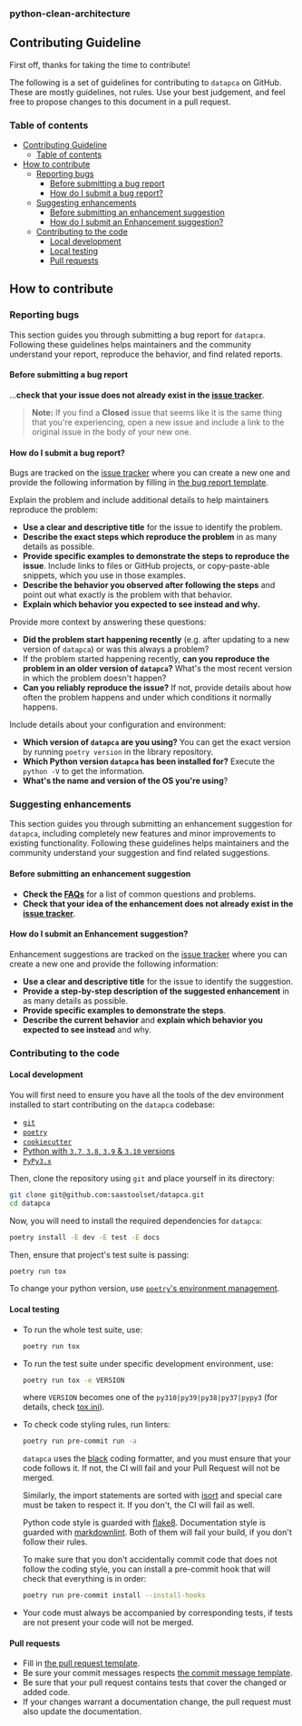 ### python-clean-architecture

## Contributing Guideline

First off, thanks for taking the time to contribute!

The following is a set of guidelines for contributing to `datapca` on GitHub. These are mostly guidelines, not rules. Use your best judgement, and feel free to propose changes to this document in a pull request.

### Table of contents

- [Contributing Guideline](#contributing-guideline)
  - [Table of contents](#table-of-contents)
- [How to contribute](#how-to-contribute)
  - [Reporting bugs](#reporting-bugs)
    - [Before submitting a bug report](#before-submitting-a-bug-report)
    - [How do I submit a bug report?](#how-do-i-submit-a-bug-report)
  - [Suggesting enhancements](#suggesting-enhancements)
    - [Before submitting an enhancement suggestion](#before-submitting-an-enhancement-suggestion)
    - [How do I submit an Enhancement suggestion?](#how-do-i-submit-an-enhancement-suggestion)
  - [Contributing to the code](#contributing-to-the-code)
    - [Local development](#local-development)
    - [Local testing](#local-testing)
    - [Pull requests](#pull-requests)

## How to contribute

### Reporting bugs

This section guides you through submitting a bug report for `datapca`.
Following these guidelines helps maintainers and the community understand your report, reproduce the behavior, and find related reports.

#### Before submitting a bug report

...**check that your issue does not already exist in the [issue tracker](https://github.com/saastoolset/datapca/issues)**.

> **Note:** If you find a **Closed** issue that seems like it is the same thing that you're experiencing, open a new issue and include a link to the original issue in the body of your new one.

#### How do I submit a bug report?

Bugs are tracked on the [issue tracker](https://github.com/saastoolset/datapca/issues) where you can create a new one and provide the following information by filling in [the bug report template](https://github.com/saastoolset/datapca/issues/new?template=bug_report.md).

Explain the problem and include additional details to help maintainers reproduce the problem:

- **Use a clear and descriptive title** for the issue to identify the problem.
- **Describe the exact steps which reproduce the problem** in as many details as possible.
- **Provide specific examples to demonstrate the steps to reproduce the issue**. Include links to files or GitHub projects, or copy-paste-able snippets, which you use in those examples.
- **Describe the behavior you observed after following the steps** and point out what exactly is the problem with that behavior.
- **Explain which behavior you expected to see instead and why.**

Provide more context by answering these questions:

- **Did the problem start happening recently** (e.g. after updating to a new version of `datapca`) or was this always a problem?
- If the problem started happening recently, **can you reproduce the problem in an older version of `datapca`?** What's the most recent version in which the problem doesn't happen?
- **Can you reliably reproduce the issue?** If not, provide details about how often the problem happens and under which conditions it normally happens.

Include details about your configuration and environment:

- **Which version of `datapca` are you using?** You can get the exact version by running `poetry version` in the library repository.
- **Which Python version `datapca` has been installed for?** Execute the `python -V` to get the information.
- **What's the name and version of the OS you're using**?

### Suggesting enhancements

This section guides you through submitting an enhancement suggestion for `datapca`, including completely new features and minor improvements to existing functionality. Following these guidelines helps maintainers and the community understand your suggestion and find related suggestions.

#### Before submitting an enhancement suggestion

- **Check the [FAQs](https://saastoolset.github.io/datapca/faq/)** for a list of common questions and problems.
- **Check that your idea of the enhancement does not already exist in the [issue tracker](https://github.com/saastoolset/datapca/issues)**.

#### How do I submit an Enhancement suggestion?

Enhancement suggestions are tracked on the [issue tracker](https://github.com/saastoolset/datapca/issues) where you can create a new one and provide the following information:

- **Use a clear and descriptive title** for the issue to identify the suggestion.
- **Provide a step-by-step description of the suggested enhancement** in as many details as possible.
- **Provide specific examples to demonstrate the steps**.
- **Describe the current behavior** and **explain which behavior you expected to see instead** and why.

### Contributing to the code

#### Local development

You will first need to ensure you have all the tools of the dev environment installed to start contributing on the `datapca` codebase:

- [`git`](https://git-scm.com/)
- [`poetry`](https://python-poetry.org/)
- [`cookiecutter`](https://cookiecutter.readthedocs.io/)
- [Python with `3.7`, `3.8`, `3.9` & `3.10` versions](https://www.python.org/downloads/)
- [`PyPy3.x`](https://www.pypy.org/)

Then, clone the repository using `git` and place yourself in its directory:

```bash
git clone git@github.com:saastoolset/datapca.git
cd datapca
```

Now, you will need to install the required dependencies for `datapca`:

```bash
poetry install -E dev -E test -E docs
```

Then, ensure that project's test suite is passing:

```bash
poetry run tox
```

To change your python version, use [`poetry`'s environment management](https://python-poetry.org/docs/managing-environments/#switching-between-environments).

#### Local testing

- To run the whole test suite, use:

    ```bash
    poetry run tox
    ```

- To run the test suite under specific development environment, use:

    ```bash
    poetry run tox -e VERSION
    ```

    where `VERSION` becomes one of the `py310|py39|py38|py37|pypy3` (for details, check [tox.ini](https://github.com/saastoolset/datapca/blob/master/tox.ini)).

- To check code styling rules, run linters:

    ```bash
    poetry run pre-commit run -a
    ```

    `datapca` uses the [black](https://github.com/psf/black) coding formatter, and you must ensure that your code follows it. If not, the CI will fail and your Pull Request will not be merged.

    Similarly, the import statements are sorted with [isort](https://github.com/timothycrosley/isort) and special care must be taken to respect it. If you don't, the CI will fail as well.

    Python code style is guarded with [flake8](https://flake8.pycqa.org/). Documentation style is guarded with [markdownlint](https://github.com/markdownlint/markdownlint). Both of them will fail your build, if you don't follow their rules.

    To make sure that you don't accidentally commit code that does not follow the coding style, you can install a pre-commit hook that will check that everything is in order:

    ```bash
    poetry run pre-commit install --install-hooks
    ```

- Your code must always be accompanied by corresponding tests, if tests are not present your code will not be merged.

#### Pull requests

- Fill in [the pull request template](https://github.com/saastoolset/datapca/blob/master/.github/pull_request_template.md).
- Be sure your commit messages respects [the commit message template](https://github.com/saastoolset/datapca/blob/master/.github/commit_message_template.md).
- Be sure that your pull request contains tests that cover the changed or added code.
- If your changes warrant a documentation change, the pull request must also update the documentation.

